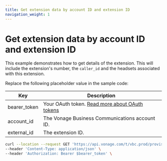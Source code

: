 ```yaml
---
title: Get extension data by account ID and extension ID
navigation_weight: 1
---
```


# Get extension data by account ID and extension ID

This example demonstrates how to get details of the extension. This will include the extension's number, the `caller_id` and the headsets associated with this extension. 

Replace the following placeholder value in the sample code:

| Key | Description |
| --- | ----------- |
| bearer_token      | Your OAuth token. [Read more about OAuth tokens](/getting-started/create-an-access-token) |
| account_id        | The Vonage Business Communications account ID. |
| external_id      | The extension ID. |

``` bash
curl --location --request GET 'https://api.vonage.com/t/vbc.prod/provisioning/v1/api/accounts/$account_id/extensions/$external_id' \
--header 'Content-Type: application/json' \
--header 'Authorization: Bearer $bearer_token' \
```
